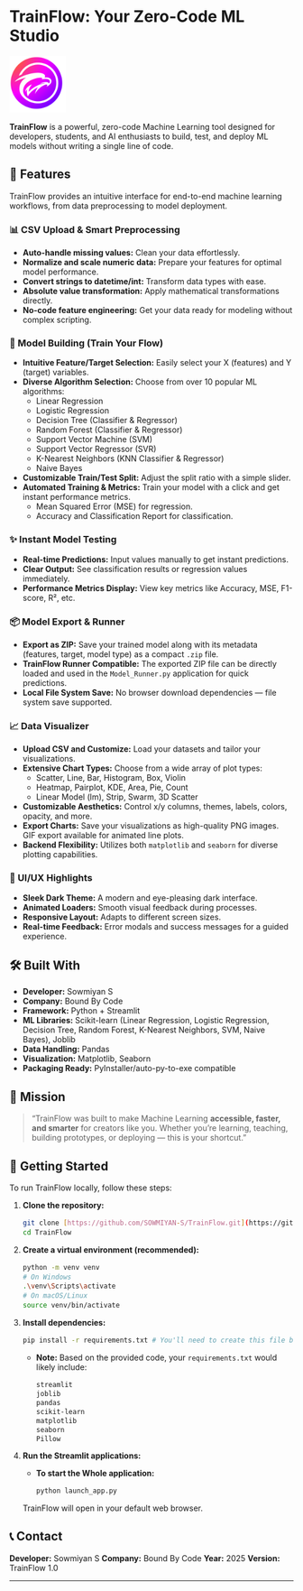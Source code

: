 # TrainFlow: Your Zero-Code ML Studio

<img src="https://github.com/SOWMIYAN-S/TrainFlow/blob/main/logo.png" alt="TrainFlow Logo" width="100" height="100">

**TrainFlow** is a powerful, zero-code Machine Learning tool designed for developers, students, and AI enthusiasts to build, test, and deploy ML models without writing a single line of code.

## 🚀 Features

TrainFlow provides an intuitive interface for end-to-end machine learning workflows, from data preprocessing to model deployment.

### 📊 CSV Upload & Smart Preprocessing
* **Auto-handle missing values:** Clean your data effortlessly.
* **Normalize and scale numeric data:** Prepare your features for optimal model performance.
* **Convert strings to datetime/int:** Transform data types with ease.
* **Absolute value transformation:** Apply mathematical transformations directly.
* **No-code feature engineering:** Get your data ready for modeling without complex scripting.

### 🧠 Model Building (Train Your Flow)
* **Intuitive Feature/Target Selection:** Easily select your X (features) and Y (target) variables.
* **Diverse Algorithm Selection:** Choose from over 10 popular ML algorithms:
    * Linear Regression
    * Logistic Regression
    * Decision Tree (Classifier & Regressor)
    * Random Forest (Classifier & Regressor)
    * Support Vector Machine (SVM)
    * Support Vector Regressor (SVR)
    * K-Nearest Neighbors (KNN Classifier & Regressor)
    * Naive Bayes
* **Customizable Train/Test Split:** Adjust the split ratio with a simple slider.
* **Automated Training & Metrics:** Train your model with a click and get instant performance metrics.
    * Mean Squared Error (MSE) for regression.
    * Accuracy and Classification Report for classification.

### ✨ Instant Model Testing
* **Real-time Predictions:** Input values manually to get instant predictions.
* **Clear Output:** See classification results or regression values immediately.
* **Performance Metrics Display:** View key metrics like Accuracy, MSE, F1-score, R², etc.

### 📦 Model Export & Runner
* **Export as ZIP:** Save your trained model along with its metadata (features, target, model type) as a compact `.zip` file.
* **TrainFlow Runner Compatible:** The exported ZIP file can be directly loaded and used in the `Model_Runner.py` application for quick predictions.
* **Local File System Save:** No browser download dependencies — file system save supported.

### 📈 Data Visualizer
* **Upload CSV and Customize:** Load your datasets and tailor your visualizations.
* **Extensive Chart Types:** Choose from a wide array of plot types:
    * Scatter, Line, Bar, Histogram, Box, Violin
    * Heatmap, Pairplot, KDE, Area, Pie, Count
    * Linear Model (lm), Strip, Swarm, 3D Scatter
* **Customizable Aesthetics:** Control x/y columns, themes, labels, colors, opacity, and more.
* **Export Charts:** Save your visualizations as high-quality PNG images. GIF export available for animated line plots.
* **Backend Flexibility:** Utilizes both `matplotlib` and `seaborn` for diverse plotting capabilities.

### 🎨 UI/UX Highlights
* **Sleek Dark Theme:** A modern and eye-pleasing dark interface.
* **Animated Loaders:** Smooth visual feedback during processes.
* **Responsive Layout:** Adapts to different screen sizes.
* **Real-time Feedback:** Error modals and success messages for a guided experience.

## 🛠️ Built With

* **Developer:** Sowmiyan S
* **Company:** Bound By Code
* **Framework:** Python + Streamlit
* **ML Libraries:** Scikit-learn (Linear Regression, Logistic Regression, Decision Tree, Random Forest, K-Nearest Neighbors, SVM, Naive Bayes), Joblib
* **Data Handling:** Pandas
* **Visualization:** Matplotlib, Seaborn
* **Packaging Ready:** PyInstaller/auto-py-to-exe compatible

## 🎯 Mission

> “TrainFlow was built to make Machine Learning **accessible, faster, and smarter** for creators like you. Whether you’re learning, teaching, building prototypes, or deploying — this is your shortcut.”

## 🚀 Getting Started

To run TrainFlow locally, follow these steps:

1.  **Clone the repository:**
    ```bash
    git clone [https://github.com/SOWMIYAN-S/TrainFlow.git](https://github.com/SOWMIYAN-S/TrainFlow.git)
    cd TrainFlow
    ```
2.  **Create a virtual environment (recommended):**
    ```bash
    python -m venv venv
    # On Windows
    .\venv\Scripts\activate
    # On macOS/Linux
    source venv/bin/activate
    ```
3.  **Install dependencies:**
    ```bash
    pip install -r requirements.txt # You'll need to create this file based on the imports in your code
    ```
    * **Note:** Based on the provided code, your `requirements.txt` would likely include:
        ```
        streamlit
        joblib
        pandas
        scikit-learn
        matplotlib
        seaborn
        Pillow
        ```

4.  **Run the Streamlit applications:**

    * **To start the Whole application:**
        ```bash
        python launch_app.py
        ```


    TrainFlow will open in your default web browser.


## 📞 Contact

**Developer:** Sowmiyan S
**Company:** Bound By Code
**Year:** 2025
**Version:** TrainFlow 1.0

---
